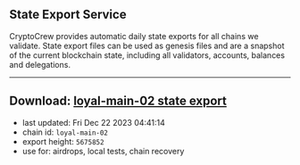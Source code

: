 ## State Export Service
CryptoCrew provides automatic daily state exports for all chains we validate. State export files can be used as genesis files and are a snapshot of the current blockchain state, including all validators, accounts, balances and delegations.

---
**Download: [loyal-main-02 state export](https://dl.ccvalidators.com/SERVICE/loyal/loyal-main-02_export_5675852.json)**
---

- last updated: Fri Dec 22 2023 04:41:14
- chain id: `loyal-main-02`
- export height: `5675852`
- use for: airdrops, local tests, chain recovery
